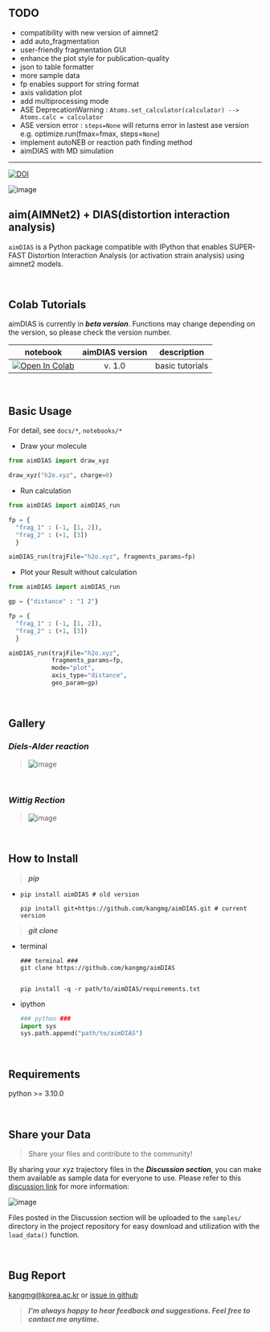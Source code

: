 ## TODO
- compatibility with new version of aimnet2 
- add auto_fragmentation
- user-friendly fragmentation GUI
- enhance the plot style for publication-quality
- json to table formatter
- more sample data
- fp enables support for string format
- axis validation plot
- add multiprocessing mode
- ASE DeprecationWarning : `Atoms.set_calculator(calculator) --> Atoms.calc = calculator`
- ASE version error : `steps=None` will returns error in lastest ase version e.g. optimize.run(fmax=fmax, steps=`None`)
- implement autoNEB or reaction path finding method
- aimDIAS with MD simulation

---

[![DOI](https://sandbox.zenodo.org/badge/795712401.svg)](https://sandbox.zenodo.org/doi/10.5072/zenodo.53479)

![image](https://github.com/kangmg/aimDIAS/assets/59556369/cb3a401d-6ea2-4a26-85e4-085c143d6485)

aim(AIMNet2) + DIAS(distortion interaction analysis)
---
`aimDIAS` is a Python package compatible with IPython that enables SUPER-FAST Distortion Interaction Analysis (or activation strain analysis) using aimnet2 models.

<br/>

## Colab Tutorials
aimDIAS is currently in ***beta version***. Functions may change depending on the version, so please check the version number.

|notebook| aimDIAS version|description|
|:-:|:-:|:-:|
|[![Open In Colab](https://colab.research.google.com/assets/colab-badge.svg)](https://colab.research.google.com/github/kangmg/aimDIAS/blob/main/notebooks/aimDIAS_tutorials.ipynb) | v. 1.0 | basic tutorials |

<br/>

## Basic Usage
For detail, see `docs/*`, `notebooks/*`

- Draw your molecule
```python
from aimDIAS import draw_xyz

draw_xyz("h2o.xyz", charge=0)
```
  
- Run calculation
```python
from aimDIAS import aimDIAS_run

fp = {
  "frag_1" : (-1, [1, 2]),
  "frag_2" : (+1, [3])
  }

aimDIAS_run(trajFile="h2o.xyz", fragments_params=fp)
```

- Plot your Result without calculation
```python
from aimDIAS import aimDIAS_run

gp = {"distance" : "1 2"}

fp = {
  "frag_1" : (-1, [1, 2]),
  "frag_2" : (+1, [3])
  }

aimDIAS_run(trajFile="h2o.xyz",
            fragments_params=fp,
            mode="plot",
            axis_type="distance",
            geo_param=gp)
```

<br/>

## Gallery

### ***Diels-Alder reaction***

> ![image](https://github.com/kangmg/aimDIAS/assets/59556369/08b1132b-0a18-4f75-bfa9-2144504804fe)

<br/>

### ***Wittig Rection***

> ![image](https://github.com/kangmg/aimDIAS/assets/59556369/a19417f7-6334-4e4a-a702-7eb37b748f4e)



<br/>

## How to Install
> ***pip***
- 
  ```shell
  pip install aimDIAS # old version

  pip install git+https://github.com/kangmg/aimDIAS.git # current version
  ```

> ***git clone***
- terminal
  ```shell
  ### terminal ###
  git clone https://github.com/kangmg/aimDIAS

  
  pip install -q -r path/to/aimDIAS/requirements.txt
  ```
- ipython
  ```python
  ### python ###
  import sys
  sys.path.append("path/to/aimDIAS")
  ```
<br/>

## Requirements
python >= 3.10.0

<br/>

## Share your Data

> Share your files and contribute to the community!

By sharing your xyz trajectory files in the ***Discussion section***, you can make them available as sample data for everyone to use. Please refer to this [discussion link](https://github.com/kangmg/aimDIAS/discussions/2) for more information:

![image](https://github.com/kangmg/aimDIAS/assets/59556369/45aa5c96-32ca-4b03-b721-df1785c9339c)

Files posted in the Discussion section will be uploaded to the `samples/` directory in the project repository for easy download and utilization with the `load_data()` function.

<br/>

## Bug Report
kangmg@korea.ac.kr or [issue in github](https://github.com/kangmg/aimDIAS/issues)

> ***I'm always happy to hear feedback and suggestions. Feel free to contact me anytime.***

<br/>
